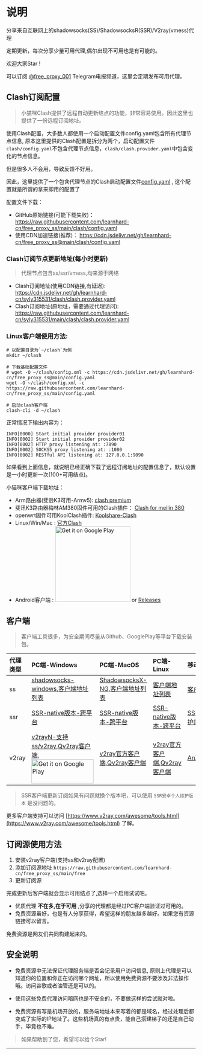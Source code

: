 # 说明

分享来自互联网上的shadowsocks(SS)/ShadowsocksR(SSR)/V2ray(vmess)代理

定期更新，每次分享少量可用代理,偶尔出现不可用也是有可能的。

欢迎大家Star !

可以订阅 [@free_proxy_001](https://t.me/free_proxy_001) Telegram电报频道，这里会定期发布可用代理。

## Clash订阅配置
> 小猫咪Clash提供了远程自动更新结点的功能，非常容易使用。因此这里也提供了一份远程订阅地址。


使用Clash配置，大多数人都使用一个启动配置文件config.yaml包含所有代理节点信息, 原本这里提供的Clash配置是拆分为两个，启动配置文件`clash/config.yaml`不包含代理节点信息，`clash/clash.provider.yaml`中包含变化的节点信息。 

但是很多人不会用，导致反馈不好用。

因此，这里提供了一个包含代理节点的Clash启动配置文件[config.yaml](https://raw.githubusercontent.com/learnhard-cn/free_proxy_ss/main/config.yaml) , 这个配置就是所谓的拿来即用的配置了

配置文件下载：
- GitHub原始链接(可能下载失败)： https://raw.githubusercontent.com/learnhard-cn/free_proxy_ss/main/clash/config.yaml
- 使用CDN加速链接(推荐)： https://cdn.jsdelivr.net/gh/learnhard-cn/free_proxy_ss@main/clash/config.yaml


### Clash订阅节点更新地址(每小时更新)
> 代理节点包含ss/ssr/vmess,均来源于网络

- Clash订阅地址(使用CDN链接,有延迟): https://cdn.jsdelivr.net/gh/learnhard-cn/syly315531/clash/clash.provider.yaml
- Clash订阅地址(原地址，需要通过代理访问): https://raw.githubusercontent.com/learnhard-cn/syly315531/main/clash/clash.provider.yaml


### Linux客户端使用方法:
```
# 以配置目录为`~/clash`为例
mkdir ~/clash

# 下载基础配置文件
# wget -O ~/clash/config.xml -c https://cdn.jsdelivr.net/gh/learnhard-cn/free_proxy_ss@main/config.yaml
wget -O ~/clash/config.xml -c https://raw.githubusercontent.com/learnhard-cn/free_proxy_ss/main/config.yaml

# 启动clash客户端
clash-cli -d ~/clash

```

正常情况下输出内容为：
```
INFO[0000] Start initial provider provider01            
INFO[0002] Start initial provider provider02            
INFO[0002] HTTP proxy listening at: :7890               
INFO[0002] SOCKS5 proxy listening at: :1080             
INFO[0002] RESTful API listening at: 127.0.0.1:9090 
```
如果看到上面信息，就说明已经正确下载了远程订阅地址的配置信息了，默认设置是一小时更新一次(100+可用结点)。

小猫咪客户端下载地址：
- Arm路由器(斐逊K3可用-Armv5): [clash premium](https://github.com/Dreamacro/clash/releases/tag/premium)
- 斐讯K3路由器梅林AM380固件可用的Clash插件： [Clash for meilin 380](https://github.com/learnhard-cn/clash)
- openwrt固件可用KoolClash插件: [Koolshare-Clash](https://github.com/SukkaW/Koolshare-Clash)
- Linux/Win/Mac : [官方Clash](https://github.com/Dreamacro/clash/releases/latest)
- Android客户端 : <a href="https://play.google.com/store/apps/details?id=com.github.kr328.clash"><img width="200px" alt="Get it on Google Play" src="https://play.google.com/intl/en_us/badges/static/images/badges/en_badge_web_generic.png"/></a> or [Releases](https://github.com/Kr328/ClashForAndroid/releases)

## 客户端
> 客户端工具很多，为安全期间尽量从Github、GooglePlay等平台下载安装包。


| 代理类型| PC端-Windows| PC端-MacOS| PC端-Linux| 移动端-Android| 移动端-iOS|
|:---|:---|:---|:---|:---|:---|
| ss| [shadowsocks-windows](https://github.com/shadowsocks/shadowsocks-windows/releases),[客户端地址列表](https://shadowsocks.org/en/download/clients.html)| [ShadowsocksX-NG](https://github.com/shadowsocks/ShadowsocksX-NG/releases/),[客户端地址列表](https://shadowsocks.org/en/download/clients.html)| [客户端地址列表](https://shadowsocks.org/en/download/clients.html)| [客户端地址列表](https://shadowsocks.org/en/download/clients.html)| [客户端地址列表](https://shadowsocks.org/en/download/clients.html)|
| ssr| [SSR-native版本-跨平台](https://github.com/ShadowsocksR-Live/shadowsocksr-native/releases/latest)| [SSR-native版本-跨平台](https://github.com/ShadowsocksR-Live/shadowsocksr-native/releases/latest)| [SSR-native版本-跨平台](https://github.com/ShadowsocksR-Live/shadowsocksr-native/releases/latest)| [SSR安卓-个人维护的版本](https://github.com/HMBSbige/ShadowsocksR-Android/releases)| [shadowrocket](https://apps.apple.com/us/app/shadowrocket/id932747118),[potatso-lite](https://apps.apple.com/us/app/potatso-lite/id1239860606)|
| v2ray| [v2rayN-支持ss/v2ray](https://github.com/2dust/v2rayN/releases),[Qv2ray客户端](https://github.com/Qv2ray/Qv2ray/releases),<a href="https://play.google.com/store/apps/details?id=com.v2ray.ang"><img alt="Get it on Google Play" src="https://play.google.com/intl/en_us/badges/images/generic/en_badge_web_generic.png" width="165" height="64" /></a>| [v2ray官方客户端](https://github.com/v2fly/v2ray-core/releases),[Qv2ray客户端](https://github.com/Qv2ray/Qv2ray/releases)| [v2ray官方客户端](https://github.com/v2fly/v2ray-core/releases),[Qv2ray客户端](https://github.com/Qv2ray/Qv2ray/releases)| [AnXray](https://github.com/XTLS/AnXray),[v2rayNG](https://github.com/2dust/v2rayNG/releases/latest)| [Kitsunebi客户端](https://itunes.apple.com/us/app/kitsunebi-proxy-utility/id1446584073?mt=8)|


> SSR客户端更新订阅如果有问题就换个版本吧，可以使用 `SSR安卓个人维护版本` 是没问题的。


更多客户端支持可以访问 [https://www.v2ray.com/awesome/tools.html](https://www.v2ray.com/awesome/tools.html) 了解。

## 订阅源使用方法

1. 安装v2ray客户端(支持ss和v2ray配置)
2. 添加订阅源地址 `https://raw.githubusercontent.com/learnhard-cn/free_proxy_ss/main/free`
3. 更新订阅源


完成更新后客户端就会显示可用结点了,选择一个启用试试吧。

- 优质代理 **不在多,在于可用** ,分享的代理都是经过PC客户端验证过可用的。
- 免费资源虽好，也是有人分享获得，希望这样的朋友越多越好。如果您有资源链接可以留言。

免费资源是网友们共同构建起来的。

## 安全说明

- 免费资源中无法保证代理服务端是否会记录用户访问信息, 原则上代理是可以知道你的位置和你正在访问哪个网址，所以使用免费资源不要涉及非法操作哦。访问谷歌或者油管还是可以的。

- 使用这些免费代理访问暗网也是不安全的，不要做这样的尝试就对啦。

- 免费资源有写是机场开放的，服务端地址本来写着的都是域名，经过处理后都变成了实际的IP地址了。这些机场真的有点贵，能自己搭建梯子的还是自己动手，毕竟也不难。



> 如果帮助到了您，希望可以给个Star! 


---

